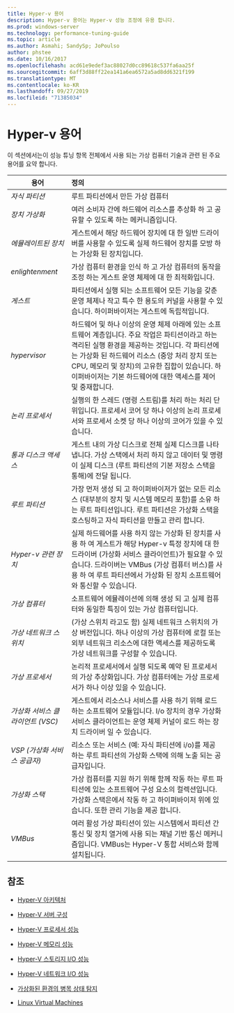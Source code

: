 ```yaml
---
title: Hyper-v 용어
description: Hyper-v 용어는 Hyper-v 성능 조정에 유용 합니다.
ms.prod: windows-server
ms.technology: performance-tuning-guide
ms.topic: article
ms.author: Asmahi; SandySp; JoPoulso
author: phstee
ms.date: 10/16/2017
ms.openlocfilehash: acd61e9edef3ac88027d0cc89618c537fa6aa25f
ms.sourcegitcommit: 6aff3d88ff22ea141a6ea6572a5ad8dd6321f199
ms.translationtype: MT
ms.contentlocale: ko-KR
ms.lasthandoff: 09/27/2019
ms.locfileid: "71385034"
---
```

# <a name="hyper-v-terminology"></a>Hyper-v 용어
이 섹션에서는이 성능 튜닝 항목 전체에서 사용 되는 가상 컴퓨터 기술과 관련 된 주요 용어를 요약 합니다.

| 용어        | 정의           |
| ------------- |:------------|
|*자식 파티션* | 루트 파티션에서 만든 가상 컴퓨터|
|*장치 가상화* | 여러 소비자 간에 하드웨어 리소스를 추상화 하 고 공유할 수 있도록 하는 메커니즘입니다.|
|*에뮬레이트된 장치*|게스트에서 해당 하드웨어 장치에 대 한 일반 드라이버를 사용할 수 있도록 실제 하드웨어 장치를 모방 하는 가상화 된 장치입니다.|
|*enlightenment*|가상 컴퓨터 환경을 인식 하 고 가상 컴퓨터의 동작을 조정 하는 게스트 운영 체제에 대 한 최적화입니다.|
|*게스트*|파티션에서 실행 되는 소프트웨어 모든 기능을 갖춘 운영 체제나 작고 특수 한 용도의 커널을 사용할 수 있습니다. 하이퍼바이저는 게스트에 독립적입니다.|
|*hypervisor*|하드웨어 및 하나 이상의 운영 체제 아래에 있는 소프트웨어 계층입니다. 주요 작업은 파티션이라고 하는 격리된 실행 환경을 제공하는 것입니다. 각 파티션에는 가상화 된 하드웨어 리소스 (중앙 처리 장치 또는 CPU, 메모리 및 장치)의 고유한 집합이 있습니다. 하이퍼바이저는 기본 하드웨어에 대한 액세스를 제어 및 중재합니다.|
|*논리 프로세서*| 실행의 한 스레드 (명령 스트림)를 처리 하는 처리 단위입니다. 프로세서 코어 당 하나 이상의 논리 프로세서와 프로세서 소켓 당 하나 이상의 코어가 있을 수 있습니다.|
| *통과 디스크 액세스*|게스트 내의 가상 디스크로 전체 실제 디스크를 나타냅니다. 가상 스택에서 처리 하지 않고 데이터 및 명령이 실제 디스크 (루트 파티션의 기본 저장소 스택을 통해)에 전달 됩니다.|
|*루트 파티션*|가장 먼저 생성 되 고 하이퍼바이저가 없는 모든 리소스 (대부분의 장치 및 시스템 메모리 포함)를 소유 하는 루트 파티션입니다. 루트 파티션은 가상화 스택을 호스팅하고 자식 파티션을 만들고 관리 합니다.|
|*Hyper-v 관련 장치*|실제 하드웨어를 사용 하지 않는 가상화 된 장치를 사용 하 여 게스트가 해당 Hyper-v 특정 장치에 대 한 드라이버 (가상화 서비스 클라이언트)가 필요할 수 있습니다. 드라이버는 VMBus (가상 컴퓨터 버스)를 사용 하 여 루트 파티션에서 가상화 된 장치 소프트웨어와 통신할 수 있습니다.|
|*가상 컴퓨터*|소프트웨어 에뮬레이션에 의해 생성 되 고 실제 컴퓨터와 동일한 특징이 있는 가상 컴퓨터입니다.|
| *가상 네트워크 스위치*|(가상 스위치 라고도 함) 실제 네트워크 스위치의 가상 버전입니다. 하나 이상의 가상 컴퓨터에 로컬 또는 외부 네트워크 리소스에 대한 액세스를 제공하도록 가상 네트워크를 구성할 수 있습니다.|
|*가상 프로세서*|논리적 프로세서에서 실행 되도록 예약 된 프로세서의 가상 추상화입니다. 가상 컴퓨터에는 가상 프로세서가 하나 이상 있을 수 있습니다.|
|*가상화 서비스 클라이언트 (VSC)*|게스트에서 리소스나 서비스를 사용 하기 위해 로드 하는 소프트웨어 모듈입니다. I/o 장치의 경우 가상화 서비스 클라이언트는 운영 체제 커널이 로드 하는 장치 드라이버 일 수 있습니다.|
| *VSP (가상화 서비스 공급자)*|  리소스 또는 서비스 (예: 자식 파티션에 i/o)를 제공 하는 루트 파티션의 가상화 스택에 의해 노출 되는 공급자입니다.|
| *가상화 스택*|가상 컴퓨터를 지원 하기 위해 함께 작동 하는 루트 파티션에 있는 소프트웨어 구성 요소의 컬렉션입니다. 가상화 스택은에서 작동 하 고 하이퍼바이저 위에 있습니다. 또한 관리 기능을 제공 합니다.|
|*VMBus*|여러 활성 가상 파티션이 있는 시스템에서 파티션 간 통신 및 장치 열거에 사용 되는 채널 기반 통신 메커니즘입니다. VMBus는 Hyper-V 통합 서비스와 함께 설치됩니다.|

## <a name="see-also"></a>참조

-   [Hyper-V 아키텍처](architecture.md)

-   [Hyper-V 서버 구성](configuration.md)

-   [Hyper-V 프로세서 성능](processor-performance.md)

-   [Hyper-V 메모리 성능](memory-performance.md)

-   [Hyper-V 스토리지 I/O 성능](storage-io-performance.md)

-   [Hyper-V 네트워크 I/O 성능](network-io-performance.md)

-   [가상화된 환경의 병목 상태 탐지](detecting-virtualized-environment-bottlenecks.md)

-   [Linux Virtual Machines](linux-virtual-machine-considerations.md)
